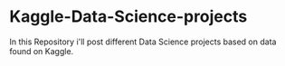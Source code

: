 # Kaggle-Data-Science-projects

In this Repository i'll post different Data Science projects based on data found on Kaggle.
